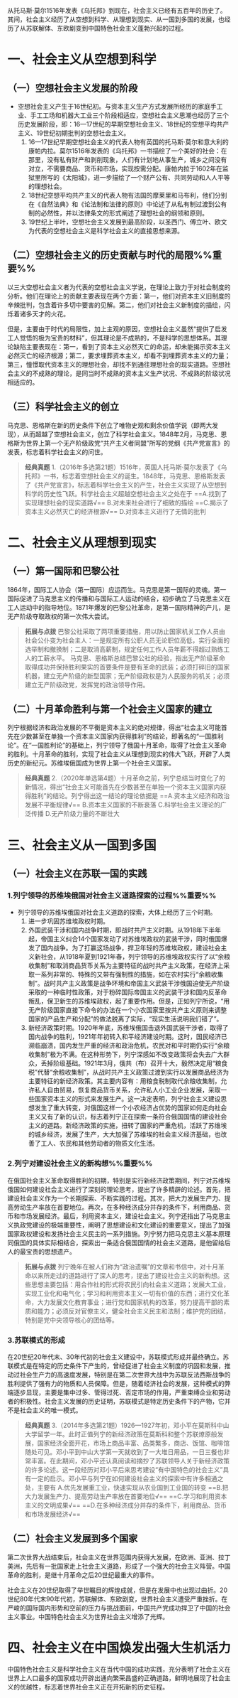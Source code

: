 从托马斯·莫尔1516年发表《乌托邦》到现在，社会主义已经有五百年的历史了。其间，社会主义经历了从空想到科学、从理想到现实、从一国到多国的发展，也经历了从苏联解体、东欧剧变到中国特色社会主义蓬勃兴起的过程。
# 一、社会主义从空想到科学
## （一）空想社会主义发展的阶段
- 空想社会主义产生于16世纪初。与资本主义生产方式发展所经历的家庭手工业、手工工场和机器大工业三个阶段相适应，空想社会主义思潮也经历了三个历史发展阶段，即：16—17世纪的早期空想社会主义、18世纪的空想平均共产主义、19世纪初期批判的空想社会主义。
	1. 16—17世纪早期空想社会主义的代表人物有英国的托马斯·莫尔和意大利的康帕内拉。莫尔1516年发表的《乌托邦》一书描绘了一个美好的社会：在那里，没有私有财产和剥削现象，人们有计划地从事生产，城乡之间没有对立，不需要商品、货币和市场，实现按需分配。康帕内拉于1602年在监狱里所写的《太阳城》，进一步描绘了一个财产公有、共同劳动和人人平等的理想社会。
	2. 18世纪空想平均共产主义的代表人物有法国的摩莱里和马布利，他们分别在《自然法典》和《论法制和法律的原则》中论述了从私有制过渡到公有制的必然性，并以法律条文的形式阐述了理想社会的纲领和原则。
	3. 19世纪上半叶，空想社会主义发展到最高阶段，以圣西门、傅立叶、欧文为代表的空想社会主义是科学社会主义的直接思想来源。
## （二）空想社会主义的历史贡献与时代的局限%%重要%%
以三大空想社会主义者为代表的空想社会主义学说，在理论上致力于对社会制度的分析。他们在理论上的贡献主要表现在两个方面：第一，他们对资本主义旧制度的辛辣批判，包含着许多切中要害的见解。第二，他们对社会主义新制度的描绘，闪烁着诸多天才的火花。

但是，主要由于时代的局限性，加上主观的原因，空想社会主义虽然“提供了启发工人觉悟的极为宝贵的材料”，但其理论是不成熟的，不是科学的思想体系。其理论缺陷主要表现在：第一，看到了资本主义必然灭亡的命运，却未能揭示资本主义必然灭亡的经济根源；第二，要求埋葬资本主义，却看不到埋葬资本主义的力量；第三，憧憬取代资本主义的理想社会，却找不到通往理想社会的现实道路。空想社会主义的不成熟的理论，是同当时不成熟的资本主义生产状况、不成熟的阶级状况相适应的。
## （三）科学社会主义的创立
马克思、恩格斯在新的历史条件下创立了唯物史观和剩余价值学说（即两大发现），从而超越了空想社会主义，创立了科学社会主义。1848年2月，马克思、恩格斯为世界上第一个无产阶级政党“共产主义者同盟”所写的党纲《共产党宣言》的发表，标志着科学社会主义的问世。

>**经典真题**
1.（2016年多选第21题）1516年，英国人托马斯·莫尔发表了《乌托邦》一书，标志着空想社会主义的诞生。1848年，马克思、恩格斯发表了《共产党宣言》，标志着科学社会主义的产生，社会主义实现了从空想到科学的历史性飞跃。科学社会主义超越空想社会主义之处在于
==A.找到了实现理想社会的现实道路√==
B.对未来社会进行了细致的描绘
==C.揭示了资本主义必然灭亡的经济根源√==
D.对资本主义进行了无情的批判
# 二、社会主义从理想到现实
## （一）第一国际和巴黎公社
1864年，国际工人协会（第一国际）应运而生。马克思是第一国际的灵魂。第一国际促进了马克思主义的传播和与国际工人运动的结合，初步确立了马克思主义在工人运动中的指导地位。1871年爆发的巴黎公社革命，是第一国际精神的产儿，是无产阶级夺取政权的第一次伟大尝试。

>**拓展与点拨**
巴黎公社采取了两项重要措施，用以防止国家机关工作人员由社会公仆变为社会主人：一是规定所有公职人员无论职位高低，实行全面的选举制和撤换制；二是取消高薪制，规定任何工作人员年薪不得超过熟练工人的工薪水平。
马克思、恩格斯总结巴黎公社的经验，指出无产阶级革命取得成功并保持胜利果实的首要条件是要有革命的武装；必须打碎旧的国家机器，建立无产阶级的新型国家；无产阶级政权是为人民服务的机关；必须建立无产阶级政党，发挥党的政治领导作用。
## （二）十月革命胜利与第一个社会主义国家的建立
列宁根据经济和政治发展的不平衡是资本主义的绝对规律，得出“社会主义可能首先在少数甚至在单独一个资本主义国家内获得胜利”的结论，即著名的“一国胜利论”。在“一国胜利论”的基础上，列宁领导了俄国十月革命，取得了社会主义革命的胜利。十月革命的胜利，实现了社会主义从理想到现实的伟大飞跃，开辟了人类历史的新纪元。苏维埃俄国成为世界上第一个社会主义国家。

>**经典真题**
2.（2020年单选第4题）十月革命之前，列宁总结当时变化了的新情况，得出“社会主义可能首先在少数甚至在单独一个资本主义国家内获得胜利”的结论。列宁得出这一结论的理论依据是
==A.资本主义经济和政治发展不平衡规律√==
B.资本主义国家的不断衰落
C.科学社会主义理论的广泛传播
D.无产阶级力量的不断壮大
# 三、社会主义从一国到多国
## （一）社会主义在苏联一国的实践
### 1.列宁领导的苏维埃俄国对社会主义道路探索的过程%%重要%%
- 列宁领导的苏维埃俄国对社会主义道路的探索，大体上经历了三个时期。
	1. 进一步巩固苏维埃政权时期。
	2. 外国武装干涉和国内战争时期，即战时共产主义时期。从1918年下半年起，帝国主义纠合14个国家发动了对苏维埃政权的武装干涉，同时俄国爆发了国内战争。为了打赢这场战争，捍卫年轻的苏维埃政权，建设社会主义新社会，从1918年夏到1921年春，列宁领导的苏维埃政权实行了以“余粮收集制”和取消商品货币关系为主要特征的战时共产主义政策，在经济上采取一系列非常的、特殊的又带有强制性的措施，如在农村实行“余粮收集制”。战时共产主义政策是战争环境和帝国主义武装干涉俄国迫使无产阶级采取的一种临时性政策，对于粉碎国际帝国主义的武装干涉和国内反革命叛乱，保卫新生的苏维埃政权，起了重要作用。但是，正如列宁所说，“用无产阶级国家直接下命令的办法在一个小农国家里按共产主义原则来调整国家的产品生产和分配”的做法脱离了实际，“现实生活说明我们错了”。
	3. 新经济政策时期。1920年年底，苏维埃俄国击退外国武装干涉者，取得了国内战争的胜利，1921年年初转入和平经济建设时期。这时，国民经济已濒临崩溃，国内发生严重的经济和政治危机，农民对和平时期仍实行“余粮收集制”极为不满。在这种形势下，列宁深感如不改变政策将会失去广大群众，丢掉阶级基础。1921年3月，俄共（布）召开十大，毅然决定用“粮食税”代替“余粮收集制”，从战时共产主义政策过渡到实行以发展商品经济为主要特征的新经济政策。其主要内容有：用粮食税制取代余粮收集制，允许私人自由贸易，恢复商品货币关系，允许私人小工业企业发展，采取一些国家资本主义的形式来发展生产。这一决定表明，列宁社会主义建设思想发生了重大转变，对俄国这样一个小农经济占优势的国家如何走向社会主义又有了新的认识，标志着列宁正在探索一条符合俄国国情的建设社会主义的道路。新经济政策的实施，扭转了国家的严重危机，活跃了苏维埃的城乡经济，发展了生产，大大加强了苏维埃的社会主义经济基础，也改善了工人、农民和其他劳动者的物质文化生活。
### 2.列宁对建设社会主义的新构想%%重要%%
在俄国社会主义革命取得胜利的初期，特别是实行新经济政策期间，列宁对苏维埃俄国如何建设社会主义进行了深刻的理论思考，提出了许多精辟的论述。首先，把建设社会主义作为一个长期探索、不断实践的过程。其次，把大力发展生产力、提高劳动生产率放在首要地位。再次，在多种经济成分并存的条件下，利用商品、货币和市场发展经济。最后，利用资本主义，建设社会主义。列宁还指出了马克思主义执政党建设的极端重要性，阐明了思想建设和文化建设的重要意义，提出了加强国家政权建设和发扬社会主义民主的一系列措施。列宁努力把马克思主义基本原理同俄国的具体实际相结合，探索出一条适合俄国国情的社会主义道路，是他留给后人的最宝贵的思想遗产。

>**拓展与点拨**
列宁晚年在被人们称为“政治遗嘱”的文章和书信中，对十月革命以来所走过的道路进行了深人的思考，提出了建设社会主义的新构想。这些思想主要包括：用合作社的形式将农民引向社会主义道路；发展大工业，实现工业化和电气化；学习和利用资本主义一切有价值的东西；进行文化革命，大力发展文化教育事业；进行党和国家机构的改革，努力提高干部的素质和能力；必须反对官僚主义，健全社会主义民主和法制；维护党的团结，特别是党中央领导核心的团结等。
### 3.苏联模式的形成
在20世纪20年代末、30年代初的社会主义建设中，苏联模式形成并最终确立。苏联模式是在特定的历史条件下产生的，曾经促进了社会主义制度的巩固和发展，推动过社会生产力的高速度发展，特别是在第二次世界大战中为苏联反法西斯战争的胜利提供了强有力的物质和人员保障。但是，随着经济社会的发展，这种模式的弊端逐步显现，主要是集中过多、管得过死、否定市场的作用，严重束缚企业和劳动者的积极性。社会主义发展的历史证明，苏联模式是特定历史条件下的产物，它并不是社会主义的唯一模式。

>**经典真题**
3.（2014年多选第21题）1926—1927年初，邓小平在莫斯科中山大学留学一年。此时正值列宁的新经济政策在莫斯科和整个苏联燎原般发展，国家经济全面开花，市场上商品丰富、品类繁多，商店、饭馆、咖啡馆随处可见。邓小平到中山大学第一天就收到了一大堆日用品，一日三餐也非常丰富。在此期间，邓小平还认真阅读和摘抄了苏联领导人关于新经济政策的许多论述。这一段经历对邓小平后来思考建设“有中国特色的社会主义”具有一定的启示。邓小平与列宁在如何建设社会主义的探索中有许多相通之处，主要有
A.优先发展重工业，快速实现从农业国到工业国的转变
==B.把大力发展生产力、提高劳动生产率放在首要地位√==
==C.学习和利用资本主义的文明成果√==
==D.在多种经济成分并存的条件下，利用商品、货币和市场发展经济√==
## （二）社会主义发展到多个国家
第二次世界大战结束后，社会主义在世界范围内获得大发展，在欧洲、亚洲、拉丁美洲，先后有一批国家走上社会主义道路，形成了一个强大的社会主义阵营。中国革命的胜利，是继十月革命之后20世纪最重大的事件。

社会主义在20世纪取得了举世瞩目的辉煌成就，但是在发展中也出现过曲折。20世纪80年代末90年代初，苏联解体、东欧剧变，世界社会主义遭受严重挫折。在严峻的国际国内形势和空前的压力与挑战面前，中国共产党成功捍卫了中国的社会主义事业。中国特色社会主义为世界社会主义增添了光辉。
# 四、社会主义在中国焕发出强大生机活力
中国特色社会主义是科学社会主义在当代中国的成功实践，充分表明了社会主义在世界上人口最多的国家成功开辟出通向繁荣昌盛的正确道路，鲜明地展现了社会主义的优越性，标志着世界社会主义正在开拓新的历史征程。